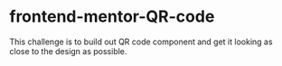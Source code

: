 # frontend-mentor-QR-code
This challenge is to build out QR code component and get it looking as close to the design as possible.
